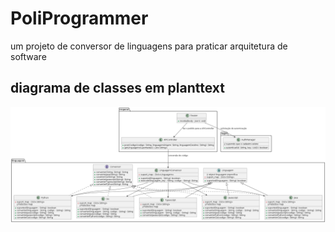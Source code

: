 # PoliProgrammer
um projeto de conversor de linguagens para praticar arquitetura de software



## diagrama de classes em planttext
![[Codigo uml em planttext](plantuml_export_code.txt)](planttext_image.png)

